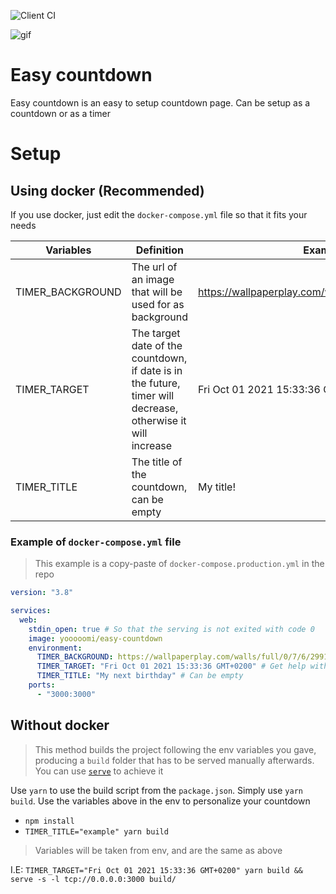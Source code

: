 ![Client CI](https://github.com/Yooooomi/easy-countdown/workflows/Client%20CI/badge.svg)

![gif](https://user-images.githubusercontent.com/17204739/88205741-825e7d00-cc4d-11ea-81c3-92e42d197346.gif)

# Easy countdown

Easy countdown is an easy to setup countdown page. Can be setup as a countdown or as a timer

# Setup

## Using docker (Recommended)

If you use docker, just edit the `docker-compose.yml` file so that it fits your needs

|Variables|Definition|Example|
|-|-|-|
|TIMER_BACKGROUND|The url of an image that will be used for as background|https://wallpaperplay.com/walls/full/0/7/6/29912.jpg|
|TIMER_TARGET|The target date of the countdown, if date is in the future, timer will decrease, otherwise it will increase|Fri Oct 01 2021 15:33:36 GMT+0200|
|TIMER_TITLE|The title of the countdown, can be empty|My title!|

### Example of `docker-compose.yml` file

> This example is a copy-paste of `docker-compose.production.yml` in the repo

```yml
version: "3.8"

services:
  web:
    stdin_open: true # So that the serving is not exited with code 0
    image: yooooomi/easy-countdown
    environment:
      TIMER_BACKGROUND: https://wallpaperplay.com/walls/full/0/7/6/29912.jpg
      TIMER_TARGET: "Fri Oct 01 2021 15:33:36 GMT+0200" # Get help with https://esqsoft.com/javascript_examples/date-to-epoch.htm
      TIMER_TITLE: "My next birthday" # Can be empty
    ports:
      - "3000:3000"
```

## Without docker

> This method builds the project following the env variables you gave, producing a `build` folder that has to be served manually afterwards. You can use [`serve`](https://www.npmjs.com/package/serve) to achieve it

Use `yarn` to use the build script from the 
`package.json`. Simply use `yarn build`. Use the variables above in the env to personalize your countdown

- `npm install`
- `TIMER_TITLE="example" yarn build`

> Variables will be taken from env, and are the same as above

I.E: `TIMER_TARGET="Fri Oct 01 2021 15:33:36 GMT+0200" yarn build && serve -s -l tcp://0.0.0.0:3000 build/`
